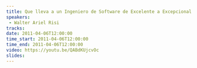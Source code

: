 ```yaml
---
title: Que lleva a un Ingeniero de Software de Excelente a Excepcional
speakers:
 - Walter Ariel Risi
tracks:
date: 2011-04-06T12:00:00
time_start: 2011-04-06T12:00:00
time_end: 2011-04-06T12:00:00
video: https://youtu.be/QABdKUjcvOc
slides:
---
```


